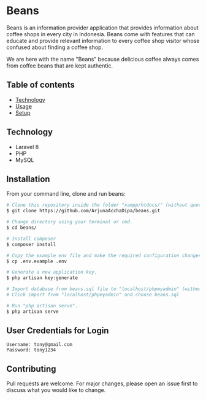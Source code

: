 # Beans

Beans is an information provider application that provides information about coffee shops in every city in Indonesia. Beans come with features that can educate and provide relevant information to every coffee shop visitor whose confused about finding a coffee shop.

We are here with the name "Beans" because delicious coffee always comes from coffee beans that are kept authentic.

## Table of contents
* [Technology](#technology)
* [Usage](#usage)
* [Setup](#setup)

## Technology
- Laravel 8
- PHP
- MySQL

## Installation

From your command line, clone and run beans:
```bash
# Clone this repository inside the folder "xampp/htdocs/" (without quotation marks).
$ git clone https://github.com/ArjunaAcchaDipa/beans.git

# Change directory using your terminal or cmd.
$ cd beans/

# Install composer
$ composer install

# Copy the example env file and make the required configuration changes in the .env file.
$ cp .env.example .env

# Generate a new application key.
$ php artisan key:generate

# Import database from beans.sql file to "localhost/phpmyadmin" (without quotation marks).
# Click import from "localhost/phpmyadmin" and choose beans.sql

# Run "php artisan serve".
$ php artisan serve
```

## User Credentials for Login
```
Username: tony@gmail.com
Password: tony1234
```

## Contributing
Pull requests are welcome. For major changes, please open an issue first to discuss what you would like to change.